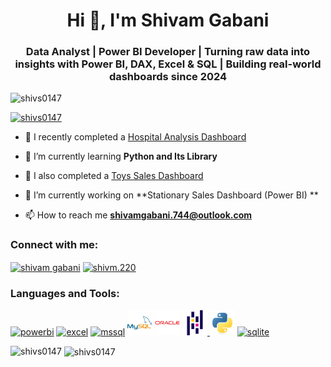 <h1 align="center">Hi 👋, I'm Shivam Gabani</h1>
<h3 align="center">Data Analyst | Power BI Developer | Turning raw data into insights with Power BI, DAX, Excel & SQL | Building real-world dashboards since 2024</h3>

<p align="left"> <img src="https://komarev.com/ghpvc/?username=shivs0147&label=Profile%20views&color=0e75b6&style=flat" alt="shivs0147" /> </p>

<p align="left"> <a href="https://github.com/ryo-ma/github-profile-trophy"><img src="https://github-profile-trophy.vercel.app/?username=shivs0147" alt="shivs0147" /></a> </p>

- 🔭 I recently completed a [Hospital Analysis Dashboard](https://app.powerbi.com/groups/me/reports/de342b67-ab9c-439e-b972-b00d5ee5e9fa/e9c69079d99bcdbffd62?experience=power-bi)

- 🌱 I’m currently learning **Python and Its Library**

- 👯 I also completed a [Toys Sales Dashboard](https://app.powerbi.com/groups/me/reports/f6eef84a-16c8-4465-8f14-ca0997352809/6c09ce779bdeebfdefa6?experience=power-bi)

- 🤝 I’m currently working on **Stationary Sales Dashboard (Power BI) **

- 📫 How to reach me **shivamgabani.744@outlook.com**

<h3 align="left">Connect with me:</h3>
<p align="left">
<a href="https://linkedin.com/in/shivam gabani" target="blank"><img align="center" src="https://raw.githubusercontent.com/rahuldkjain/github-profile-readme-generator/master/src/images/icons/Social/linked-in-alt.svg" alt="shivam gabani" height="30" width="40" /></a>
<a href="https://instagram.com/shivm.220" target="blank"><img align="center" src="https://raw.githubusercontent.com/rahuldkjain/github-profile-readme-generator/master/src/images/icons/Social/instagram.svg" alt="shivm.220" height="30" width="40" /></a>
</p>

<h3 align="left">Languages and Tools:</h3>
<p align="left"> <a href="https://learn.microsoft.com/en-us/power-bi/" target="_blank" rel="noreferrer"> <img src="https://upload.wikimedia.org/wikipedia/commons/c/cf/New_Power_BI_Logo.svg" alt="powerbi" width="40" height="40"/></a> <a href="https://support.microsoft.com/en-us/excel" target="_blank" rel="noreferrer"> <img src="https://upload.wikimedia.org/wikipedia/commons/3/34/Microsoft_Office_Excel_%282019%E2%80%93present%29.svg" alt="excel" width="40" height="40"/></a> <a href="https://www.microsoft.com/en-us/sql-server" target="_blank" rel="noreferrer"> <img src="https://www.svgrepo.com/show/303229/microsoft-sql-server-logo.svg" alt="mssql" width="40" height="40"/></a> <a href="https://www.mysql.com/" target="_blank" rel="noreferrer"> <img src="https://raw.githubusercontent.com/devicons/devicon/master/icons/mysql/mysql-original-wordmark.svg" alt="mysql" width="40" height="40"/></a> <a href="https://www.oracle.com/" target="_blank" rel="noreferrer"> <img src="https://raw.githubusercontent.com/devicons/devicon/master/icons/oracle/oracle-original.svg" alt="oracle" width="40" height="40"/></a> <a href="https://pandas.pydata.org/" target="_blank" rel="noreferrer"> <img src="https://raw.githubusercontent.com/devicons/devicon/2ae2a900d2f041da66e950e4d48052658d850630/icons/pandas/pandas-original.svg" alt="pandas" width="40" height="40"/> </a> <a href="https://www.python.org" target="_blank" rel="noreferrer"> <img src="https://raw.githubusercontent.com/devicons/devicon/master/icons/python/python-original.svg" alt="python" width="40" height="40"/></a> <a href="https://www.sqlite.org/" target="_blank" rel="noreferrer"> <img src="https://www.vectorlogo.zone/logos/sqlite/sqlite-icon.svg" alt="sqlite" width="40" height="40"/> </a> </p>

<p><img align="left" src="https://github-readme-stats.vercel.app/api/top-langs?username=shivs0147&show_icons=true&locale=en&layout=compact" alt="shivs0147" /></p>

<p>&nbsp;<img align="center" src="https://github-readme-stats.vercel.app/api?username=shivs0147&show_icons=true&locale=en" alt="shivs0147" /></p>
